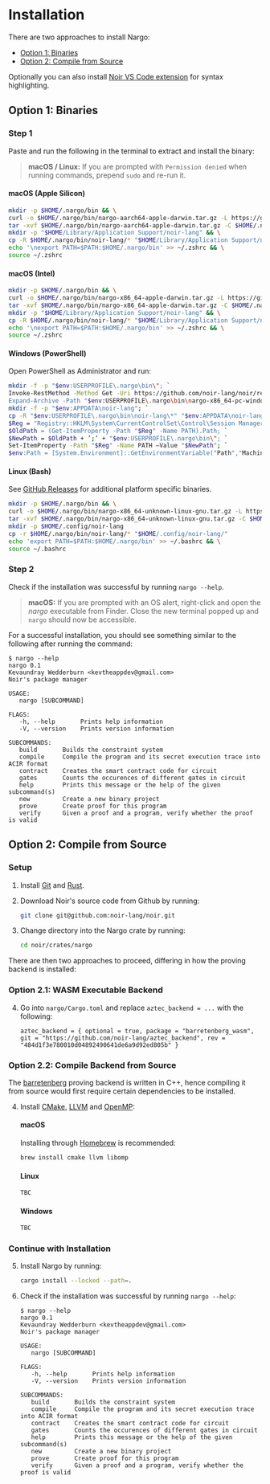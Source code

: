 # Installation

There are two approaches to install Nargo:

- [Option 1: Binaries](#option-1-binaries)
- [Option 2: Compile from Source](#option-2-compile-from-source)

Optionally you can also install [Noir VS Code extension] for syntax highlighting.

## Option 1: Binaries

### Step 1

Paste and run the following in the terminal to extract and install the binary:

> **macOS / Linux:** If you are prompted with `Permission denied` when running commands, prepend `sudo` and re-run it.

#### macOS (Apple Silicon)

```bash
mkdir -p $HOME/.nargo/bin && \
curl -o $HOME/.nargo/bin/nargo-aarch64-apple-darwin.tar.gz -L https://github.com/noir-lang/noir/releases/download/nightly/nargo-aarch64-apple-darwin.tar.gz && \
tar -xvf $HOME/.nargo/bin/nargo-aarch64-apple-darwin.tar.gz -C $HOME/.nargo/bin/ && \
mkdir -p "$HOME/Library/Application Support/noir-lang" && \
cp -R $HOME/.nargo/bin/noir-lang/* "$HOME/Library/Application Support/noir-lang/" && \
echo '\nexport PATH=$PATH:$HOME/.nargo/bin' >> ~/.zshrc && \
source ~/.zshrc
```

#### macOS (Intel)

```bash
mkdir -p $HOME/.nargo/bin && \
curl -o $HOME/.nargo/bin/nargo-x86_64-apple-darwin.tar.gz -L https://github.com/noir-lang/noir/releases/download/nightly/nargo-x86_64-apple-darwin.tar.gz && \
tar -xvf $HOME/.nargo/bin/nargo-x86_64-apple-darwin.tar.gz -C $HOME/.nargo/bin/ && \
mkdir -p "$HOME/Library/Application Support/noir-lang" && \
cp -R $HOME/.nargo/bin/noir-lang/* "$HOME/Library/Application Support/noir-lang/" && \
echo '\nexport PATH=$PATH:$HOME/.nargo/bin' >> ~/.zshrc && \
source ~/.zshrc
```

#### Windows (PowerShell)

Open PowerShell as Administrator and run:

```sh
mkdir -f -p "$env:USERPROFILE\.nargo\bin\"; `
Invoke-RestMethod -Method Get -Uri https://github.com/noir-lang/noir/releases/download/nightly/nargo-x86_64-pc-windows-msvc.zip -Outfile "$env:USERPROFILE\.nargo\bin\nargo-x86_64-pc-windows-msvc.zip"; `
Expand-Archive -Path "$env:USERPROFILE\.nargo\bin\nargo-x86_64-pc-windows-msvc.zip" -DestinationPath "$env:USERPROFILE\.nargo\bin\"; `
mkdir -f -p "$env:APPDATA\noir-lang"; `
cp -R "$env:USERPROFILE\.nargo\bin\noir-lang\*" "$env:APPDATA\noir-lang\"; `
$Reg = "Registry::HKLM\System\CurrentControlSet\Control\Session Manager\Environment"; `
$OldPath = (Get-ItemProperty -Path "$Reg" -Name PATH).Path; `
$NewPath = $OldPath + ’;’ + "$env:USERPROFILE\.nargo\bin\"; `
Set-ItemProperty -Path "$Reg" -Name PATH –Value "$NewPath"; `
$env:Path = [System.Environment]::GetEnvironmentVariable("Path","Machine") + ";" + [System.Environment]::GetEnvironmentVariable("Path","User")
```

#### Linux (Bash)

See [GitHub Releases](https://github.com/noir-lang/noir/releases/tag/nightly) for additional platform specific binaries.

```bash
mkdir -p $HOME/.nargo/bin && \
curl -o $HOME/.nargo/bin/nargo-x86_64-unknown-linux-gnu.tar.gz -L https://github.com/noir-lang/noir/releases/download/nightly/nargo-x86_64-unknown-linux-gnu.tar.gz && \
tar -xvf $HOME/.nargo/bin/nargo-x86_64-unknown-linux-gnu.tar.gz -C $HOME/.nargo/bin/ && \
mkdir -p $HOME/.config/noir-lang
cp -r $HOME/.nargo/bin/noir-lang/* "$HOME/.config/noir-lang/"
echo 'export PATH=$PATH:$HOME/.nargo/bin' >> ~/.bashrc && \
source ~/.bashrc
```

### Step 2

Check if the installation was successful by running `nargo --help`.

> **macOS:** If you are prompted with an OS alert, right-click and open the _nargo_ executable from Finder. Close the new terminal popped up and `nargo` should now be accessible.

For a successful installation, you should see something similar to the following after running the command:

```
$ nargo --help
nargo 0.1
Kevaundray Wedderburn <kevtheappdev@gmail.com>
Noir's package manager

USAGE:
   nargo [SUBCOMMAND]

FLAGS:
   -h, --help       Prints help information
   -V, --version    Prints version information

SUBCOMMANDS:
   build       Builds the constraint system
   compile     Compile the program and its secret execution trace into ACIR format
   contract    Creates the smart contract code for circuit
   gates       Counts the occurences of different gates in circuit
   help        Prints this message or the help of the given subcommand(s)
   new         Create a new binary project
   prove       Create proof for this program
   verify      Given a proof and a program, verify whether the proof is valid
```

## Option 2: Compile from Source

### Setup

1. Install [Git] and [Rust].

2. Download Noir's source code from Github by running:

   ```bash
   git clone git@github.com:noir-lang/noir.git
   ```

3. Change directory into the Nargo crate by running:

   ```bash
   cd noir/crates/nargo
   ```

There are then two approaches to proceed, differing in how the proving backend is installed:

### Option 2.1: WASM Executable Backend

4. Go into `nargo/Cargo.toml` and replace `aztec_backend = ...` with the following:

   ```
   aztec_backend = { optional = true, package = "barretenberg_wasm", git = "https://github.com/noir-lang/aztec_backend", rev = "484d1f3e780010d04892490641de6a9d92ed805b" }
   ```

### Option 2.2: Compile Backend from Source

The [barretenberg] proving backend is written in C++, hence compiling it from source would first require certain dependencies to be installed.

4. Install [CMake], [LLVM] and [OpenMP]:

   #### macOS

   Installing through [Homebrew] is recommended:

   ```bash
   brew install cmake llvm libomp
   ```

   #### Linux

   ```bash
   TBC
   ```

   <!---
   Linux's command for openMP from barretenberg's GitHub README:

   ```bash
   RUN git clone -b release/10.x --depth 1 https://github.com/llvm/llvm-project.git \
   && cd llvm-project && mkdir build-openmp && cd build-openmp \
   && cmake ../openmp -DCMAKE_C_COMPILER=clang -DCMAKE_CXX_COMPILER=clang++ -DLIBOMP_ENABLE_SHARED=OFF \
   && make -j$(nproc) \
   && make install \
   && cd ../.. && rm -rf llvm-project
   ```
   --->

   #### Windows

   ```sh
   TBC
   ```

### Continue with Installation

5. Install Nargo by running:

   ```bash
   cargo install --locked --path=.
   ```

6. Check if the installation was successful by running `nargo --help`:

   ```
   $ nargo --help
   nargo 0.1
   Kevaundray Wedderburn <kevtheappdev@gmail.com>
   Noir's package manager

   USAGE:
      nargo [SUBCOMMAND]

   FLAGS:
      -h, --help       Prints help information
      -V, --version    Prints version information

   SUBCOMMANDS:
      build       Builds the constraint system
      compile     Compile the program and its secret execution trace into ACIR format
      contract    Creates the smart contract code for circuit
      gates       Counts the occurences of different gates in circuit
      help        Prints this message or the help of the given subcommand(s)
      new         Create a new binary project
      prove       Create proof for this program
      verify      Given a proof and a program, verify whether the proof is valid
   ```

[git]: https://git-scm.com/book/en/v2/Getting-Started-Installing-Git
[rust]: https://www.rust-lang.org/tools/install
[noir vs code extension]: https://marketplace.visualstudio.com/items?itemName=noir-lang.noir-programming-language-syntax-highlighter
[barretenberg]: https://github.com/AztecProtocol/aztec-connect/tree/master/barretenberg
[homebrew]: https://brew.sh/
[cmake]: https://cmake.org/install/
[llvm]: https://llvm.org/docs/GettingStarted.html
[openmp]: https://openmp.llvm.org/
